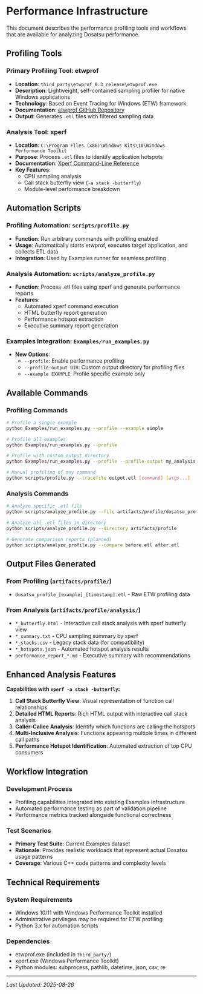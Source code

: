 # Performance Infrastructure

This document describes the performance profiling tools and workflows that are available for analyzing Dosatsu performance.

## Profiling Tools

### Primary Profiling Tool: etwprof

- **Location**: `third_party\etwprof_0.3_release\etwprof.exe`
- **Description**: Lightweight, self-contained sampling profiler for native Windows applications
- **Technology**: Based on Event Tracing for Windows (ETW) framework
- **Documentation**: [etwprof GitHub Repository](https://github.com/Donpedro13/etwprof)
- **Output**: Generates `.etl` files with filtered sampling data

### Analysis Tool: xperf

- **Location**: `C:\Program Files (x86)\Windows Kits\10\Windows Performance Toolkit`
- **Purpose**: Process `.etl` files to identify application hotspots
- **Documentation**: [Xperf Command-Line Reference](https://learn.microsoft.com/en-us/windows-hardware/test/wpt/xperf-command-line-reference)
- **Key Features**: 
  - CPU sampling analysis
  - Call stack butterfly view (`-a stack -butterfly`)
  - Module-level performance breakdown

## Automation Scripts

### Profiling Automation: `scripts/profile.py`

- **Function**: Run arbitrary commands with profiling enabled
- **Usage**: Automatically starts etwprof, executes target application, and collects ETL data
- **Integration**: Used by Examples runner for seamless profiling

### Analysis Automation: `scripts/analyze_profile.py`

- **Function**: Process .etl files using xperf and generate performance reports
- **Features**:
  - Automated xperf command execution
  - HTML butterfly report generation
  - Performance hotspot extraction
  - Executive summary report generation

### Examples Integration: `Examples/run_examples.py`

- **New Options**:
  - `--profile`: Enable performance profiling
  - `--profile-output DIR`: Custom output directory for profiling files
  - `--example EXAMPLE`: Profile specific example only

## Available Commands

### Profiling Commands

```bash
# Profile a single example
python Examples/run_examples.py --profile --example simple

# Profile all examples
python Examples/run_examples.py --profile

# Profile with custom output directory
python Examples/run_examples.py --profile --profile-output my_analysis

# Manual profiling of any command
python scripts/profile.py --tracefile output.etl [command] [args...]
```

### Analysis Commands

```bash
# Analyze specific .etl file
python scripts/analyze_profile.py --file artifacts/profile/dosatsu_profile_*.etl

# Analyze all .etl files in directory
python scripts/analyze_profile.py --directory artifacts/profile

# Generate comparison reports (planned)
python scripts/analyze_profile.py --compare before.etl after.etl
```

## Output Files Generated

### From Profiling (`artifacts/profile/`)
- `dosatsu_profile_[example]_[timestamp].etl` - Raw ETW profiling data

### From Analysis (`artifacts/profile/analysis/`)
- `*_butterfly.html` - Interactive call stack analysis with xperf butterfly view
- `*_summary.txt` - CPU sampling summary by xperf
- `*_stacks.csv` - Legacy stack data (for compatibility)
- `*_hotspots.json` - Automated hotspot analysis results
- `performance_report_*.md` - Executive summary with recommendations

## Enhanced Analysis Features

**Capabilities with `xperf -a stack -butterfly`:**

1. **Call Stack Butterfly View**: Visual representation of function call relationships
2. **Detailed HTML Reports**: Rich HTML output with interactive call stack analysis
3. **Caller-Callee Analysis**: Identify which functions are calling the hotspots
4. **Multi-Inclusive Analysis**: Functions appearing multiple times in different call paths
5. **Performance Hotspot Identification**: Automated extraction of top CPU consumers

## Workflow Integration

### Development Process
- Profiling capabilities integrated into existing Examples infrastructure
- Automated performance testing as part of validation pipeline
- Performance metrics tracked alongside functional correctness

### Test Scenarios
- **Primary Test Suite**: Current Examples dataset
- **Rationale**: Provides realistic workloads that represent actual Dosatsu usage patterns
- **Coverage**: Various C++ code patterns and complexity levels

## Technical Requirements

### System Requirements
- Windows 10/11 with Windows Performance Toolkit installed
- Administrative privileges may be required for ETW profiling
- Python 3.x for automation scripts

### Dependencies
- etwprof.exe (included in `third_party/`)
- xperf.exe (Windows Performance Toolkit)
- Python modules: subprocess, pathlib, datetime, json, csv, re

---

*Last Updated: 2025-08-26*

